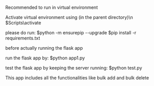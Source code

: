 Recommended to run in virtual environment

Activate virtual environment using (in the parent directory)\n
$Scripts\activate

please do run:
$python -m ensurepip --upgrade
$pip install -r requirements.txt

before actually running the flask app

run the flask app by:
$python app1.py

test the flask app by keeping the server running:
$python test.py


This app includes all the functionalities like bulk add and bulk delete 
